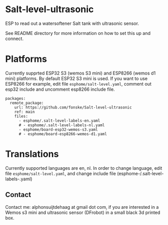 # Salt-level-ultrasonic
ESP to read out a watersoftener Salt tank with ultrasonic sensor.

See README directory for more information on how to set this up and connect.

# Platforms
Currently supprted ESP32 S3 (wemos S3 mini) and ESP8266 (wemos d1 mini) platforms.
By default ESP32 S3 mini is used. If you want to use ESP8266 for example, edit file `esphome/salt-level.yaml`, comment out esp32 include and uncomment esp8266 include file.

```
packages:
  remote_package:
    url: https://github.com/fonske/Salt-level-ultrasonic
    ref: main
    files: 
      - esphome/.salt-level-labels-en.yaml
      # - esphome/.salt-level-labels-nl.yaml
      - esphome/board-esp32-wemos-s3.yaml
      # - esphome/board-esp8266-wemos-d1.yaml
```

# Translations
Currently supported languages are en, nl.
In order to change language, edit file `esphome/salt-level.yaml`, and change include file (esphome-/.salt-level-labels-<language>.yaml)

## Contact
Contact me: alphonsuijtdehaag at gmail dot com, if you are interested in a Wemos s3 mini and ultrasonic sensor (DFrobot) in a small black 3d printed box.
